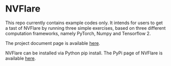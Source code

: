 # NVFlare

This repo currently contains example codes only.  It intends for users to get a tast of NVFlare by running
three simple exercises, based on three different computation frameworks, namely PyTorch, Numpy and Tensorflow 2.

The project document page is available [here](https://nvidia.github.io/NVFlare/).

NVFlare can be installed via Python pip install.  The PyPi page of NVFlare is available [here](https://pypi.org/project/nvflare/).
